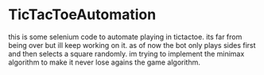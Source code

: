 # TicTacToeAutomation

this is some selenium code to automate playing in tictactoe. its far from being over but ill keep working on it. as of now the bot only plays sides first and then selects a square randomly. im trying to implement the minimax algorithm to make it never lose agains the game algorithm.

